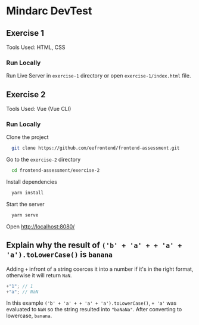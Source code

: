 # Mindarc DevTest

## Exercise 1

Tools Used: HTML, CSS

### Run Locally

Run Live Server in `exercise-1` directory or open `exercise-1/index.html` file.

## Exercise 2

Tools Used: Vue (Vue CLI)

### Run Locally

Clone the project

```bash
  git clone https://github.com/eefrontend/frontend-assessment.git
```

Go to the `exercise-2` directory

```bash
  cd frontend-assessment/exercise-2
```

Install dependencies

```bash
  yarn install
```

Start the server

```bash
  yarn serve
```

Open <http://localhost:8080/>

## Explain why the result of `('b' + 'a' + + 'a' + 'a').toLowerCase()` is `banana`

Adding `+` infront of a string coerces it into a number if it's in the right format, otherwise it will return `NaN`.

```js
+"1"; // 1
+"a"; // NaN
```

In this example `('b' + 'a' + + 'a' + 'a').toLowerCase()`, `+ 'a'` was evaluated to `NaN` so the string resulted into `"baNaNa"`. After converting to lowercase, `banana`.
